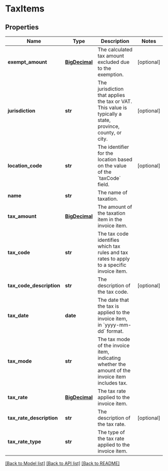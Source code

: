 # TaxItems

## Properties
Name | Type | Description | Notes
------------ | ------------- | ------------- | -------------
**exempt_amount** | [**BigDecimal**](BigDecimal.md) | The calculated tax amount excluded due to the exemption.  | [optional] 
**jurisdiction** | **str** | The jurisdiction that applies the tax or VAT. This value is typically a state, province, county, or city.  | [optional] 
**location_code** | **str** | The identifier for the location based on the value of the &#x60;taxCode&#x60; field.  | [optional] 
**name** | **str** | The name of taxation.  | 
**tax_amount** | [**BigDecimal**](BigDecimal.md) | The amount of the taxation item in the invoice item.  | 
**tax_code** | **str** | The tax code identifies which tax rules and tax rates to apply to a specific invoice item.  | 
**tax_code_description** | **str** | The description of the tax code.  | [optional] 
**tax_date** | **date** | The date that the tax is applied to the invoice item, in &#x60;yyyy-mm-dd&#x60; format.  | 
**tax_mode** | **str** | The tax mode of the invoice item, indicating whether the amount of the invoice item includes tax.  | 
**tax_rate** | [**BigDecimal**](BigDecimal.md) | The tax rate applied to the invoice item.  | 
**tax_rate_description** | **str** | The description of the tax rate.  | [optional] 
**tax_rate_type** | **str** | The type of the tax rate applied to the invoice item.  | 

[[Back to Model list]](../README.md#documentation-for-models) [[Back to API list]](../README.md#documentation-for-api-endpoints) [[Back to README]](../README.md)


